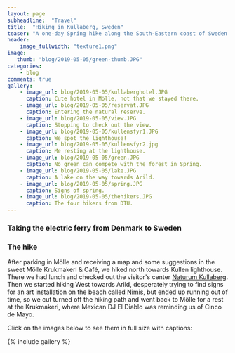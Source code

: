 ```yaml
---
layout: page
subheadline:  "Travel"
title:  "Hiking in Kullaberg, Sweden"
teaser: "A one-day Spring hike along the South-Eastern coast of Sweden."
header:
    image_fullwidth: "texture1.png"
image:
   thumb: "blog/2019-05-05/green-thumb.JPG"
categories:
    - blog
comments: true
gallery:
    - image_url: blog/2019-05-05/kullaberghotel.JPG
      caption: Cute hotel in Mölle, not that we stayed there.
    - image_url: blog/2019-05-05/reservat.JPG
      caption: Entering the natural reserve. 
    - image_url: blog/2019-05-05/view.JPG
      caption: Stopping to check out the view.
    - image_url: blog/2019-05-05/kullensfyr1.JPG
      caption: We spot the lighthouse!
    - image_url: blog/2019-05-05/kullensfyr2.jpg
      caption: Me resting at the lighthouse.
    - image_url: blog/2019-05-05/green.JPG
      caption: No green can compete with the forest in Spring.
    - image_url: blog/2019-05-05/lake.JPG
      caption: A lake on the way towards Arild.
    - image_url: blog/2019-05-05/spring.JPG
      caption: Signs of spring.
    - image_url: blog/2019-05-05/thehikers.JPG
      caption: The four hikers from DTU.
---
```


### Taking the electric ferry from Denmark to Sweden



### The hike
After parking in Mölle and receiving a map and some suggestions in the sweet Mölle Krukmakeri & Café, we hiked north towards Kullen lighthouse. There we had lunch and checked out the visitor's center [Naturum Kullaberg](http://www.kullabergsnatur.se/En/Pages/naturum-kullaberg.aspx). 
Then we started hiking West towards Arild, desperately trying to find signs for an art installation on the beach called [Nimis](https://www.guidebook-sweden.com/en/guidebook/destination/nimis-sculptures-near-arild-at-kullaberg), but ended up running out of time, so we cut turned off the hiking path and went back to Mölle for a rest at the Krukmakeri, where Mexican DJ El Diablo was reminding us of Cinco de Mayo.

Click on the images below to see them in full size with captions:

{% include gallery %}